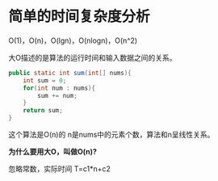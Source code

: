 # 简单的时间复杂度分析

O(1)，O(n)，O(lgn)，O(nlogn)，O(n^2)

大O描述的是算法的运行时间和输入数据之间的关系。



```java
public static int sum(int[] nums){
	int sum = 0;
    for(int num : nums){
        sum += num;
    }
    return sum;
}
```

这个算法是O(n)的	n是nums中的元素个数，算法和n呈线性关系。

**为什么要用大O，叫做O(n)?**

忽略常数，实际时间 T=c1*n+c2